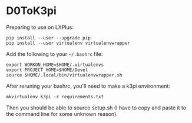 # D0ToK3piPreparing to use on LXPlus:```pip install --user --upgrade pippip install --user virtualenv virtualenvwrapper```Add the following to your `~/.bashrc` file:```export WORKON_HOME=$HOME/.virtualenvsexport PROJECT_HOME=$HOME/Develsource $HOME/.local/bin/virtualenvwrapper.sh```After reruning your bashrc, you'll need to make a k3pi environment:```mkvirtualenv k3pi -r requirements.txt```Then you should be able to source setup.sh (I have to copy and paste it to the command line for some unknown reason).
